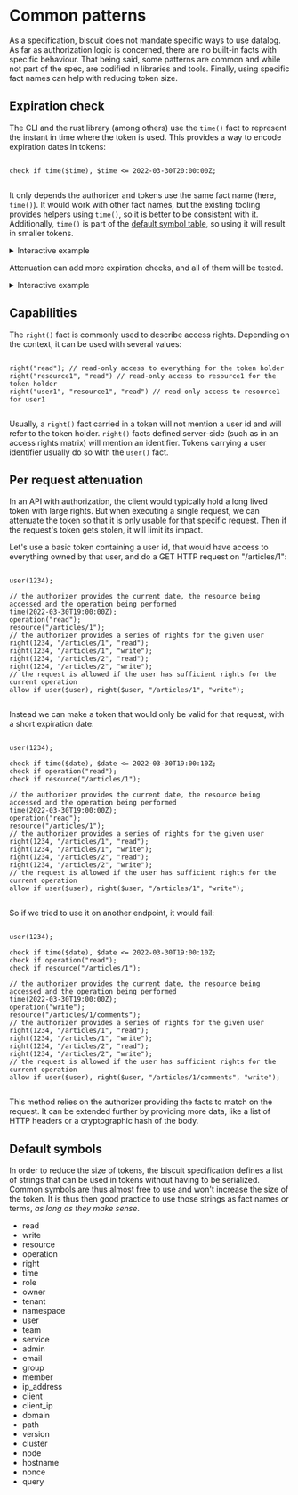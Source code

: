 # Common patterns

As a specification, biscuit does not mandate specific ways to use datalog. As far as authorization logic is concerned,
there are no built-in facts with specific  behaviour. That being said, some patterns are common and while not part of
the spec, are codified in libraries and tools. Finally, using specific fact names can help with reducing token size.

## Expiration check

The CLI and the rust library (among others) use the `time()` fact to represent the instant in time where the token is used.
This provides a way to encode expiration dates in tokens:

<bc-datalog-editor readonly="readonly">
   <code>
check if time($time), $time <= 2022-03-30T20:00:00Z;
  </code>
</bc-datalog-editor>

It only depends the authorizer and tokens use the same fact name (here, `time()`). It would work with other fact names,
but the existing tooling provides helpers using `time()`, so it is better to be consistent with it. Additionally, `time()`
is part of the [default symbol table](#default-symbols), so using it will result in smaller tokens.

<details>
<summary>Interactive example</summary>
<bc-datalog-playground showBlocks="true">
  <code class="block">
check if time($time), $time <= 2022-03-30T20:00:00Z;
  </code>
  <code class="authorizer">
// the authorizer can provide a fact containing the current time
time(2022-03-30T19:00:00Z);
allow if true;
  </code>
</bc-datalog-playground>
</details>

Attenuation can add more expiration checks, and all of them will be tested.

<details>
<summary>Interactive example</summary>
<bc-datalog-playground showBlocks="true">
  <code class="block">
check if time($time), $time <= 2022-03-30T20:00:00Z;
  </code>
    <code class="block">
check if time($time), $time <= 2022-03-30T18:30:00Z;
  </code>
  <code class="authorizer">
// the authorizer can provide a fact containing the current time
time(2022-03-30T19:00:00Z);
allow if true;
  </code>
</bc-datalog-playground>
</details>

## Capabilities

The `right()` fact is commonly used to describe access rights. Depending on the context, it can be used with several values:

<bc-datalog-editor>
  <code>
right("read"); // read-only access to everything for the token holder
right("resource1", "read") // read-only access to resource1 for the token holder
right("user1", "resource1", "read") // read-only access to resource1 for user1
  </code>
</bc-datalog-editor>

Usually, a `right()` fact carried in a token will not mention a user id and will refer to the token holder. `right()` facts
defined server-side (such as in an access rights matrix) will mention an identifier. Tokens carrying a user identifier
usually do so with the `user()` fact.

## Per request attenuation

In an API with authorization, the client would typically hold a long lived
token with large rights. But when executing a single request, we can attenuate
the token so that it is only usable for that specific request.
Then if the request's token gets stolen, it will limit its impact.

Let's use a basic token containing a user id, that would have access to everything
owned by that user, and do a GET HTTP request on "/articles/1":

<bc-datalog-playground showBlocks="true">
  <code class="block">
user(1234);
  </code>
  <code class="authorizer">
// the authorizer provides the current date, the resource being accessed and the operation being performed
time(2022-03-30T19:00:00Z);
operation("read");
resource("/articles/1");
// the authorizer provides a series of rights for the given user
right(1234, "/articles/1", "read");
right(1234, "/articles/1", "write");
right(1234, "/articles/2", "read");
right(1234, "/articles/2", "write");
// the request is allowed if the user has sufficient rights for the current operation
allow if user($user), right($user, "/articles/1", "write");
  </code>
</bc-datalog-playground>

Instead we can make a token that would only be valid for that request, with a short
expiration date:

<bc-datalog-playground showBlocks="true">
  <code class="block">
user(1234);
  </code>
    <code class="block">
check if time($date), $date <= 2022-03-30T19:00:10Z;
check if operation("read");
check if resource("/articles/1");
  </code>
  <code class="authorizer">
// the authorizer provides the current date, the resource being accessed and the operation being performed
time(2022-03-30T19:00:00Z);
operation("read");
resource("/articles/1");
// the authorizer provides a series of rights for the given user
right(1234, "/articles/1", "read");
right(1234, "/articles/1", "write");
right(1234, "/articles/2", "read");
right(1234, "/articles/2", "write");
// the request is allowed if the user has sufficient rights for the current operation
allow if user($user), right($user, "/articles/1", "write");
  </code>
</bc-datalog-playground>

So if we tried to use it on another endpoint, it would fail:

<bc-datalog-playground showBlocks="true">
  <code class="block">
user(1234);
  </code>
    <code class="block">
check if time($date), $date <= 2022-03-30T19:00:10Z;
check if operation("read");
check if resource("/articles/1");
  </code>
  <code class="authorizer">
// the authorizer provides the current date, the resource being accessed and the operation being performed
time(2022-03-30T19:00:00Z);
operation("write");
resource("/articles/1/comments");
// the authorizer provides a series of rights for the given user
right(1234, "/articles/1", "read");
right(1234, "/articles/1", "write");
right(1234, "/articles/2", "read");
right(1234, "/articles/2", "write");
// the request is allowed if the user has sufficient rights for the current operation
allow if user($user), right($user, "/articles/1/comments", "write");
  </code>
</bc-datalog-playground>

This method relies on the authorizer providing the facts to match on the request. It can be extended further by providing
more data, like a list of HTTP headers or a cryptographic hash of the body.

## Default symbols

In order to reduce the size of tokens, the biscuit specification defines a list of strings that can be used in tokens
without having to be serialized. Common symbols are thus almost free to use and won't increase the size of the token.
It is thus then good practice to use those strings as fact names or terms, _as long as they make sense_.

- read
- write
- resource
- operation
- right
- time
- role
- owner
- tenant
- namespace
- user
- team
- service
- admin
- email
- group
- member
- ip_address
- client
- client_ip
- domain
- path
- version
- cluster
- node
- hostname
- nonce
- query
